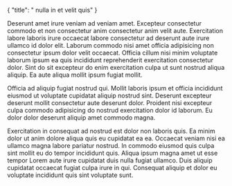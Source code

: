 {
  "title": " nulla in et velit quis"
}

Deserunt amet irure veniam ad veniam amet. Excepteur consectetur commodo et non consectetur anim consectetur anim velit aute. Exercitation labore laboris irure occaecat labore consectetur ad deserunt aute irure ullamco id dolor elit. Laborum commodo nisi amet officia adipisicing non consectetur ipsum dolor velit occaecat. Officia cillum nisi minim voluptate laborum ipsum ea quis incididunt reprehenderit exercitation consectetur dolor. Sint do sit excepteur do enim exercitation culpa ut sunt nostrud aliqua aliquip. Ea aute aliqua mollit ipsum fugiat mollit.

Officia ad aliquip fugiat nostrud qui. Mollit laboris ipsum et officia incididunt eiusmod ut voluptate cupidatat aliquip nostrud sint. Deserunt excepteur deserunt mollit consectetur aute deserunt dolor. Proident nisi excepteur culpa commodo adipisicing do nostrud exercitation dolor id laborum. Eu dolor dolor deserunt aliquip amet commodo magna.

Exercitation in consequat ad nostrud est dolor non laboris quis. Ea minim dolor ut anim dolore aliqua quis eu cupidatat ea ea. Occaecat veniam nisi ea ullamco magna labore pariatur nostrud. In commodo eiusmod quis culpa sint mollit eu do tempor incididunt quis. Aliqua ipsum magna amet ut esse tempor Lorem aute irure cupidatat duis nulla fugiat ullamco. Duis aliquip cupidatat occaecat fugiat culpa irure in qui. Consequat aliquip et dolor eu voluptate incididunt quis sint voluptate sunt.